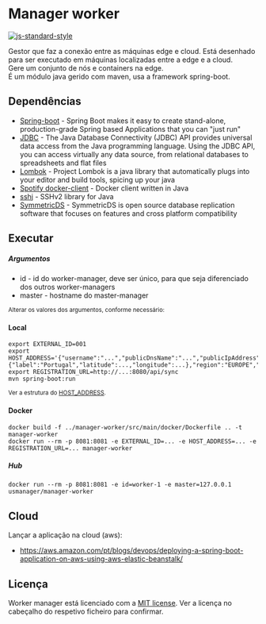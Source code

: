# Manager worker

[![js-standard-style](https://img.shields.io/badge/code%20style-checkstyle-brightgreen.svg)](https://checkstyle.org/)

Gestor que faz a conexão entre as máquinas edge e cloud.
Está desenhado para ser executado em máquinas localizadas entre a edge e a cloud.  
Gere um conjunto de nós e containers na edge.  
É um módulo java gerido com maven, usa a framework spring-boot.

## Dependências

- [Spring-boot](https://spring.io/projects/spring-boot) - Spring Boot makes it easy to create stand-alone, production-grade Spring based Applications that you can "just run"
- [JDBC](https://docs.oracle.com/javase/8/docs/technotes/guides/jdbc/) - The Java Database Connectivity (JDBC) API provides universal data access from the Java programming language. Using the JDBC API, you can access virtually any data source, from relational databases to spreadsheets and flat files
- [Lombok](https://projectlombok.org/) - Project Lombok is a java library that automatically plugs into your editor and build tools, spicing up your java
- [Spotify docker-client](https://github.com/spotify/docker-client) - Docker client written in Java
- [sshj](https://github.com/hierynomus/sshj) - SSHv2 library for Java 
- [SymmetricDS](https://www.symmetricds.org/) - SymmetricDS is open source database replication software that focuses on features and cross platform compatibility
## Executar

##### Argumentos
- id - id do worker-manager, deve ser único, para que seja diferenciado dos outros worker-managers
- master - hostname do master-manager 

<sup>Alterar os valores dos argumentos, conforme necessário:</sup>

#### Local

```shell script
export EXTERNAL_ID=001 
export HOST_ADDRESS='{"username":"...","publicDnsName":"...","publicIpAddress":"...","privateIpAddress":"...","coordinates":{"label":"Portugal","latitude":...,"longitude":...},"region":"EUROPE","place":"..."}'
export REGISTRATION_URL=http://...:8080/api/sync
mvn spring-boot:run
```
<sup>Ver a estrutura do [HOST_ADDRESS](../manager-database/src/main/java/pt/unl/fct/miei/usmanagement/manager/hosts/HostAddress.java).</sup>

#### Docker
```shell script
docker build -f ../manager-worker/src/main/docker/Dockerfile .. -t manager-worker
docker run --rm -p 8081:8081 -e EXTERNAL_ID=... -e HOST_ADDRESS=... -e REGISTRATION_URL=... manager-worker
```

##### Hub
```shell script
docker run --rm -p 8081:8081 -e id=worker-1 -e master=127.0.0.1 usmanager/manager-worker
```

## Cloud

Lançar a aplicação na cloud (aws):
- https://aws.amazon.com/pt/blogs/devops/deploying-a-spring-boot-application-on-aws-using-aws-elastic-beanstalk/

## Licença

Worker manager está licenciado com a [MIT license](../LICENSE). Ver a licença no cabeçalho do respetivo ficheiro para confirmar.